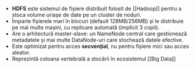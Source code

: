 

- **HDFS** este sistemul de fișiere distribuit folosit de [[Hadoop]] pentru a stoca volume uriașe de date pe un cluster de noduri.
- Împarte fișierele mari în blocuri (default 128MB/256MB) și le distribuie pe mai multe mașini, cu replicare automată (implicit 3 copii).
- Are o arhitectură master-slave: un NameNode central care gestionează metadatele și mai multe DataNode-uri care stochează datele efective.
- Este optimizat pentru acces **secvențial**, nu pentru fișiere mici sau acces aleator.
- Reprezintă coloana vertebrală a stocării în ecosistemul [[Big Data]]

